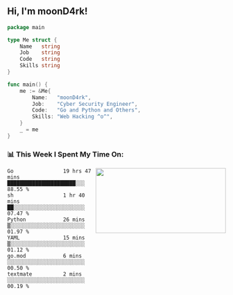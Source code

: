 <h2> Hi, I'm moonD4rk!</h2>

```go
package main

type Me struct {
	Name   string
	Job    string
	Code   string
	Skills string
}

func main() {
	me := &Me{
		Name:   "moonD4rk",
		Job:    "Cyber Security Engineer",
		Code:   "Go and Python and Others",
		Skills: "Web Hacking ^o^",
	}
	_ = me
}
```

<h3>📊 This Week I Spent My Time On:</h3>
<img align='right' src="https://github-readme-stats.vercel.app/api?username=moond4rk&show_icons=true&theme=radical", width="300" height="150">

<!--START_SECTION:waka-->

```text
Go                19 hrs 47 mins  ██████████████████████░░░   88.55 %
sh                1 hr 40 mins    ██░░░░░░░░░░░░░░░░░░░░░░░   07.47 %
Python            26 mins         ▒░░░░░░░░░░░░░░░░░░░░░░░░   01.97 %
YAML              15 mins         ▒░░░░░░░░░░░░░░░░░░░░░░░░   01.12 %
go.mod            6 mins          ░░░░░░░░░░░░░░░░░░░░░░░░░   00.50 %
textmate          2 mins          ░░░░░░░░░░░░░░░░░░░░░░░░░   00.19 %
```

<!--END_SECTION:waka-->


